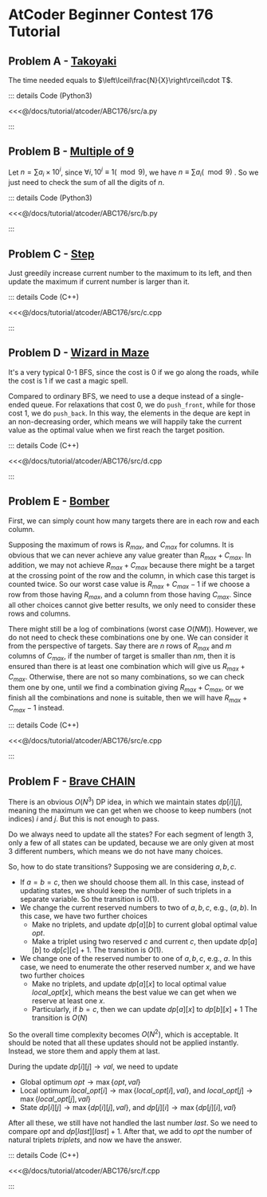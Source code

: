 # AtCoder Beginner Contest 176 Tutorial

## Problem A - [Takoyaki](https://atcoder.jp/contests/abc176/tasks/abc176_a)

The time needed equals to $\left\lceil\frac{N}{X}\right\rceil\cdot T$.

::: details Code (Python3)

<<<@/docs/tutorial/atcoder/ABC176/src/a.py

:::

## Problem B - [Multiple of 9](https://atcoder.jp/contests/abc176/tasks/abc176_b)

Let $n=\sum a_i\times10^i$, since $\forall i,10^i\equiv1(\mod9)$, we have $n\equiv\sum a_i(\mod 9)$ . So we just need to check the sum of all the digits of $n$.

::: details Code (Python3)

<<<@/docs/tutorial/atcoder/ABC176/src/b.py

:::

## Problem C - [Step](https://atcoder.jp/contests/abc176/tasks/abc176_c)

Just greedily increase current number to the maximum to its left, and then update the maximum if current number is larger than it.

::: details Code (C++)

<<<@/docs/tutorial/atcoder/ABC176/src/c.cpp

:::

## Problem D - [Wizard in Maze](https://atcoder.jp/contests/abc176/tasks/abc176_d)

It's a very typical $0$-$1$ BFS, since the cost is $0$ if we go along the roads, while the cost is $1$ if we cast a magic spell.

Compared to ordinary BFS, we need to use a deque instead of a single-ended queue. For relaxations that cost $0$, we do `push_front`, while for those cost $1$, we do `push_back`. In this way, the elements in the deque are kept in an non-decreasing order, which means we will happily take the current value as the optimal value when we first reach the target position. 

::: details Code (C++)

<<<@/docs/tutorial/atcoder/ABC176/src/d.cpp

:::


## Problem E - [Bomber](https://atcoder.jp/contests/abc176/tasks/abc176_e)

First, we can simply count how many targets there are in each row and each column.

Supposing the maximum of rows is $R_{max}$, and $C_{max}$ for columns. It is obvious that we can never achieve any value greater than $R_{max}+C_{max}$. In addition, we may not achieve $R_{max}+C_{max}$ because there might be a target at the crossing point of the row and the column, in which case this target is counted twice. So our worst case value is $R_{max}+C_{max}-1$ if we choose a row from those having $R_{max}$, and a column from those having $C_{max}$. Since all other choices cannot give better results, we only need to consider these rows and columns.

There might still be a log of combinations (worst case $O(NM)$). However, we do not need to check these combinations one by one. We can consider it from the perspective of targets. Say there are $n$ rows of $R_{max}$ and $m$ columns of $C_{max}$, if the number of target is smaller than $nm$, then it is ensured than there is at least one combination which will give us $R_{max}+C_{max}$. Otherwise, there are not so many combinations, so we can check them one by one, until we find a combination giving $R_{max}+C_{max}$, or we finish all the combinations and none is suitable, then we will have $R_{max}+C_{max}-1$ instead.

::: details Code (C++)

<<<@/docs/tutorial/atcoder/ABC176/src/e.cpp

:::

## Problem F - [Brave CHAIN](https://atcoder.jp/contests/abc176/tasks/abc176_f)

There is an obvious $O(N^3)$ DP idea, in which we maintain states $dp[i][j]$, meaning the maximum we can get when we choose to keep numbers (not indices) $i$ and $j$. But this is not enough to pass.

Do we always need to update all the states? For each segment of length $3$, only a few of all states can be updated, because we are only given at most $3$ different numbers, which means we do not have many choices.

So, how to do state transitions? Supposing we are considering $a,b,c$.

- If $a=b=c$, then we should choose them all. In this case, instead of updating states, we should keep the number of such triplets in a separate variable. So the transition is $O(1)$.
- We change the current reserved numbers to two of $a,b,c$, e.g., $(a,b)$. In this case, we have two further choices
    - Make no triplets, and update $dp[a][b]$ to current global optimal value $opt$.
    - Make a triplet using two reserved $c$ and current $c$, then update $dp[a][b]$ to $dp[c][c]+1$.
    The transition is $O(1)$.
- We change one of the reserved number to one of $a,b,c$, e.g., $a$. In this case, we need to enumerate the other reserved number $x$, and we have two further choices
    - Make no triplets, and update $dp[a][x]$ to local optimal value $local\_opt[x]$, which means the best value we can get when we reserve at least one $x$.
    - Particularly, if $b=c$, then we can update $dp[a][x]$ to $dp[b][x]+1$
    The transition is $O(N)$
    
So the overall time complexity becomes $O(N^2)$, which is acceptable. It should be noted that all these updates should not be applied instantly. Instead, we store them and apply them at last.

During the update $dp[i][j]\rightarrow val$, we need to update

- Global optimum $opt\rightarrow\max\{opt,val\}$
- Local optimum $local\_opt[i]\rightarrow\max\{local\_opt[i],val\}$, and $local\_opt[j]\rightarrow\max\{local\_opt[j],val\}$
- State $dp[i][j]\rightarrow\max\{dp[i][j],val\}$, and $dp[j][i]\rightarrow\max\{dp[j][i],val\}$

After all these, we still have not handled the last number $last$. So we need to compare $opt$ and $dp[last][last]+1$. After that, we add to $opt$ the number of natural triplets $triplets$, and now we have the answer.

::: details Code (C++)

<<<@/docs/tutorial/atcoder/ABC176/src/f.cpp

:::

<Utterances />
